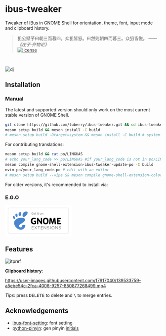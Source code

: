 # ibus-tweaker

Tweaker of IBus in GNOME Shell for orientation, theme, font, input mode and clipboard history.
> 狙公赋芧曰朝三而暮四。众狙皆怒。曰然则朝四而暮三。众狙皆悦。 —— *《庄子·齐物论》*<br>
[![license]](/LICENSE)
</br>

![dj](https://user-images.githubusercontent.com/17917040/92872878-0e647800-f439-11ea-9c14-781b4d3191ed.gif)


## Installation

### Manual

The latest and supported version should only work on the most current stable version of GNOME Shell.

```bash
git clone https://github.com/tuberry/ibus-tweaker.git && cd ibus-tweaker
meson setup build && meson install -C build
# meson setup build -Dtarget=system && meson install -C build # system-wide, default --prefix=/usr/local
```

For contributing translations:

```bash
meson setup build && cat po/LINGUAS
# echo your_lang_code >> po/LINGUAS #if your_lang_code is not in po/LINGUAS
meson compile gnome-shell-extension-ibus-tweaker-update-po -C build
nvim po/your_lang_code.po # edit with an editor
# meson setup build --wipe && meson compile gnome-shell-extension-color-picker-gmo -C build # build mo
```

For older versions, it's recommended to install via:

### E.G.O

[<img src="https://raw.githubusercontent.com/andyholmes/gnome-shell-extensions-badge/master/get-it-on-ego.svg?sanitize=true" alt="Get it on GNOME Extensions" height="100" align="middle">][EGO]


## Features

![itpref](https://user-images.githubusercontent.com/17917040/155883168-fb8140ba-1cf9-497e-818c-a298125a0133.png)

**Clipboard history**:

https://user-images.githubusercontent.com/17917040/139533759-a5ebe54c-2fca-4006-9257-850877268499.mp4

*Tips*: press <kbd>DELETE</kbd> to delete and <kbd>\\</kbd> to merge entries.

## Acknowledgements

* [ibus-font-setting](https://extensions.gnome.org/extension/1121/ibus-font-setting/): font setting
* [python-pinyin](https://github.com/mozillazg/python-pinyin): gen pinyin [initials](/gen-initials.py)

[EGO]:https://extensions.gnome.org/extension/2820/ibus-tweaker/
[license]:https://img.shields.io/badge/license-GPLv3-green.svg
